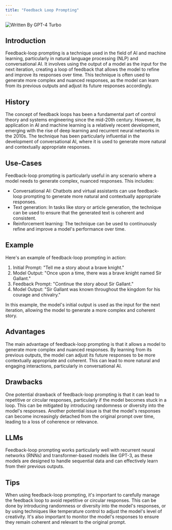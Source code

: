 ```yaml
---
title: "Feedback Loop Prompting"
---
```


![Written By GPT-4 Turbo](https://img.shields.io/badge/Written%20By-GPT--4%20Turbo-5A5A5A?style=for-the-badge&logo=openai&logoColor=white)

## Introduction

Feedback-loop prompting is a technique used in the field of AI and machine learning, particularly in natural language processing (NLP) and conversational AI. It involves using the output of a model as the input for the next iteration, creating a loop of feedback that allows the model to refine and improve its responses over time. This technique is often used to generate more complex and nuanced responses, as the model can learn from its previous outputs and adjust its future responses accordingly.

## History

The concept of feedback loops has been a fundamental part of control theory and systems engineering since the mid-20th century. However, its application in AI and machine learning is a relatively recent development, emerging with the rise of deep learning and recurrent neural networks in the 2010s. The technique has been particularly influential in the development of conversational AI, where it is used to generate more natural and contextually appropriate responses.

## Use-Cases

Feedback-loop prompting is particularly useful in any scenario where a model needs to generate complex, nuanced responses. This includes:

- Conversational AI: Chatbots and virtual assistants can use feedback-loop prompting to generate more natural and contextually appropriate responses.
- Text generation: In tasks like story or article generation, the technique can be used to ensure that the generated text is coherent and consistent.
- Reinforcement learning: The technique can be used to continuously refine and improve a model's performance over time.

## Example

Here's an example of feedback-loop prompting in action:

1. Initial Prompt: "Tell me a story about a brave knight."
2. Model Output: "Once upon a time, there was a brave knight named Sir Gallant."
3. Feedback Prompt: "Continue the story about Sir Gallant."
4. Model Output: "Sir Gallant was known throughout the kingdom for his courage and chivalry."

In this example, the model's initial output is used as the input for the next iteration, allowing the model to generate a more complex and coherent story.

## Advantages

The main advantage of feedback-loop prompting is that it allows a model to generate more complex and nuanced responses. By learning from its previous outputs, the model can adjust its future responses to be more contextually appropriate and coherent. This can lead to more natural and engaging interactions, particularly in conversational AI.

## Drawbacks

One potential drawback of feedback-loop prompting is that it can lead to repetitive or circular responses, particularly if the model becomes stuck in a loop. This can be mitigated by introducing randomness or diversity into the model's responses. Another potential issue is that the model's responses can become increasingly detached from the original prompt over time, leading to a loss of coherence or relevance.

## LLMs

Feedback-loop prompting works particularly well with recurrent neural networks (RNNs) and transformer-based models like GPT-3, as these models are designed to handle sequential data and can effectively learn from their previous outputs.

## Tips

When using feedback-loop prompting, it's important to carefully manage the feedback loop to avoid repetitive or circular responses. This can be done by introducing randomness or diversity into the model's responses, or by using techniques like temperature control to adjust the model's level of creativity. It's also important to monitor the model's responses to ensure they remain coherent and relevant to the original prompt.